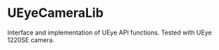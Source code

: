 # UEyeCameraLib
Interface and implementation of UEye API functions. Tested with UEye 1220SE camera.
